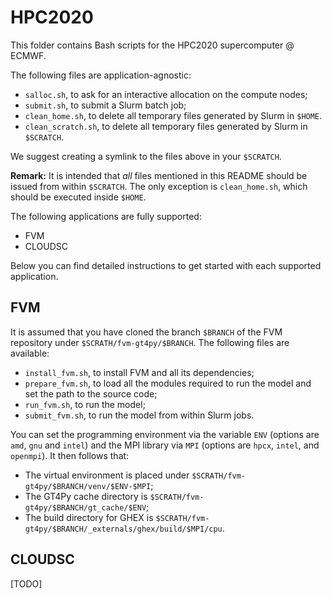 # HPC2020

This folder contains Bash scripts for the HPC2020 supercomputer @ ECMWF.

The following files are application-agnostic:
* `salloc.sh`, to ask for an interactive allocation on the compute nodes;
* `submit.sh`, to submit a Slurm batch job;
* `clean_home.sh`, to delete all temporary files generated by Slurm in `$HOME`.
* `clean_scratch.sh`, to delete all temporary files generated by Slurm in `$SCRATCH`.

We suggest creating a symlink to the files above in your `$SCRATCH`.

**Remark:** It is intended that *all* files mentioned in this README should be issued
from within `$SCRATCH`. The only exception is `clean_home.sh`, which should be executed
inside `$HOME`.

The following applications are fully supported:
* FVM
* CLOUDSC

Below you can find detailed instructions to get started with each supported application.


## FVM

It is assumed that you have cloned the branch `$BRANCH` of the FVM repository under
`$SCRATH/fvm-gt4py/$BRANCH`. The following files are available:

* `install_fvm.sh`, to install FVM and all its dependencies;
* `prepare_fvm.sh`, to load all the modules required to run the model and set the path to the
source code;
* `run_fvm.sh`, to run the model;
* `submit_fvm.sh`, to run the model from within Slurm jobs.

You can set the programming environment via the variable `ENV` (options are `amd`, `gnu` and `intel`)
and the MPI library via `MPI` (options are `hpcx`, `intel`, and `openmpi`). It then follows that:

* The virtual environment is placed under `$SCRATH/fvm-gt4py/$BRANCH/venv/$ENV-$MPI`;
* The GT4Py cache directory is `$SCRATH/fvm-gt4py/$BRANCH/gt_cache/$ENV`;
* The build directory for GHEX is `$SCRATH/fvm-gt4py/$BRANCH/_externals/ghex/build/$MPI/cpu`.


## CLOUDSC

[TODO]
